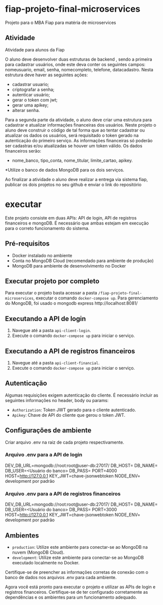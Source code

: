 # fiap-projeto-final-microservices

Projeto para o MBA Fiap para matéria de microservices

## Atividade

Atividade para alunos da Fiap

O aluno deve desenvolver duas estruturas de backend , sendo a primeira para cadastrar usuários, onde este deva conter os seguintes campos: nomeusuario, email, senha, nomecompleto, telefone, datacadastro. Nesta estrutura deve haver as seguintes ações:

- cadastrar usuario;
- criptografar a senha;
- autenticar usuário;
- gerar o token com jwt;
- gerar uma apikey;
- alterar senha.

Para a segunda parte da atividade, o aluno deve criar uma estrutura para cadastrar e atualizar informações financeiras dos usuários. Neste projeto o aluno deve construir o código de tal forma que ao tentar cadastrar ou atualizar os dados os usuários, será requisitado o token gerado na autenticação do primeiro serviço. As informações financeiras só poderão ser cadastras e/ou atualizadas se houver um token válido. Os dados financeiros serão:

- nome_banco, tipo_conta, nome_titular, limite_cartao, apikey.

*Utilize o banco de dados MongoDB para os dois serviços.

Ao finalizar a atividade o aluno deve realizar a entrega via sistema fiap, publicar os dois projetos no seu github e enviar o link do repositório

# executar

Este projeto consiste em duas APIs: API de login, API de registros financeiros e mongoDB. É necessário que ambas estejam em execução para o correto funcionamento do sistema.

## Pré-requisitos

- Docker instalado no ambiente
- Conta no MongoDB Cloud (recomendado para ambiente de produção)
- MongoDB para ambiente de desenvolvimento no Docker

## Executar projeto por completo

Para executar o projeto basta acessar a pasta `/fiap-projeto-final-microservices`, executar o comando `docker-compose up`.
Para gerenciamento do MongoDB, foi usado o mongodb express http://localhost:8081/

## Executando a API de login

1. Navegue até a pasta `api-client-login`.
2. Execute o comando `docker-compose up` para iniciar o serviço.

## Executando a API de registros financeiros

1. Navegue até a pasta `api-client-financial`.
2. Execute o comando `docker-compose up` para iniciar o serviço.

## Autenticação

Algumas requisições exigem autenticação do cliente. É necessário incluir as seguintes informações no header, body ou params:

- `Authorization`: Token JWT gerado para o cliente autenticado.
- `Apikey`: Chave de API do cliente que gerou o token JWT.

## Configurações de ambiente

Criar arquivo .env na raiz de cada projeto respectivamente.

### Arquivo .env para a API de login
DEV_DB_URL=mongodb://root:root@user-db:27017/
DB_HOST=<host do banco>
DB_NAME=<Nome do banco>
DB_USER=<Usuário do banco>
DB_PASS=<Senha do banco>
PORT=4000
HOST=<http://127.0.0.1>
KEY_JWT=chave-jsonwebtoken
NODE_ENV=<production ou development> development por padrão

### Arquivo .env para a API de registros financeiros
DEV_DB_URL=mongodb://root:root@user-db:27017/
DB_HOST=<host do banco>
DB_NAME=<Nome do banco>
DB_USER=<Usuário do banco>
DB_PASS=<Senha do banco>
PORT=3000
HOST=<http://127.0.0.1>
KEY_JWT=chave-jsonwebtoken
NODE_ENV=<production ou development> development por padrão

## Ambientes

- `production`: Utilize este ambiente para conectar-se ao MongoDB na nuvem (MongoDB Cloud).
- `development`: Utilize este ambiente para conectar-se ao MongoDB executado localmente no Docker.

Certifique-se de preencher as informações corretas de conexão com o banco de dados nos arquivos .env para cada ambiente.

Agora você está pronto para executar o projeto e utilizar as APIs de login e registros financeiros. Certifique-se de ter configurado corretamente as dependências e os ambientes para um funcionamento adequado.
